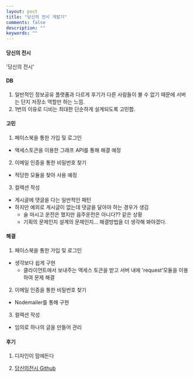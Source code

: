 ```yaml
---
layout: post
title: "당신의 전시 개발기"
comments: false
description: ""
keywords: ""
---
```



#### 당신의 전시

'당신의 전시'


#### DB
1. 일반적인 정보공유 플랫폼과 다르게 후기가 다른 사람들이 볼 수 없기 때문에
서버는 단지 저장소 역할만 하는 느낌.
2. 1번의 이유로 디비는 최대한 단순하게 설계되도록 고민함.




#### 고민

1. 페이스북을 통한 가입 및 로그인
  - 액세스토큰을 이용한 그래프 API를 통해 해결 예정

2. 이메일 인증을 통한 비밀번호 찾기
  - 적당한 모듈을 찾아 사용 예정

3. 컬렉션 작성
  - 게시글에 댓글을 다는 일반적인 패턴
  - 하지만 예외로 게시글이 없는데 댓글을 달아야 하는 경우가 생김
    - 술 마시고 운전은 했지만 음주운전은 아니다?? 같은 상황
    - 기획의 문제인지 설계의 문제인지... 해결방법을 더 생각해 봐야겠다.



#### 해결

1. 페이스북을 통한 가입 및 로그인
  - 생각보다 쉽게 구현
    - 클라이언트에서 보내주는 액세스 토큰을 받고 서버 내에 'request'모듈을 이용하여 문제 해결

2. 이메일 인증을 통한 비밀번호 찾기
  - Nodemailer를 통해 구현

3. 컬렉션 작성
  - 임의로 하나의 글을 만들어 관리



#### 후기
1. 디자인이 맘에든다

2. [당신의전시 Github](https://github.com/orgs/YourArts)
